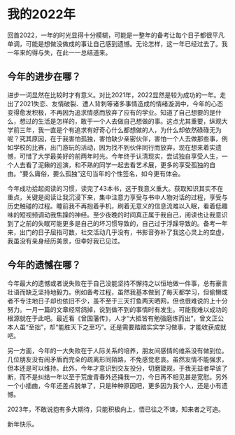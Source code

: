 # 我的2022年

回首2022，一年的时光显得十分模糊，可能是一整年的备考让每个日子都很平凡单调，可能是想做没做成的事让自己感到遗憾。无论怎样，这一年已经过去了。我一年来的得与失，在此一一总结道来。

## 今年的进步在哪？

进步一词显然在比较时才有意义。对比2021年，2022显然是较为成功的一年。走出了2021失恋、友情破裂、遭人背刺等诸多事情造成的情绪漩涡中，今年的心态变得愈发积极，不再因为追求情感而放弃了应有的学业。知道了自己想要的是什么，想过的生活是怎样的，敢于一个人去做自己想做的事。这点尤其重要，纵观大学前三年，我一直是个有追求有好奇心什么都想做的人，为什么却依然碌碌无为呢？究其原因，在于我害怕孤独，害怕缺少亲密伙伴，害怕一个人去做那些事，例如学校的比赛，出门游玩的活动，因为找不到伙伴同行而放弃，现在想来着实遗憾，可惜了大学最美好的前两年时光。今年终于认清现实，尝试独自享受人生，一个人去看了泥鳅的巡演，和不熟的同学一起去看艺术展，更多的享受孤独的自由。“要么庸俗，要么孤独”这句当年的个性签名，如今更有体会。

今年成功拾起阅读的习惯，读完了43本书，这于我意义重大。获取知识其实不在重点，关键是阅读让我沉浸下来，集中注意力享受与书中人物对话的过程，享受与历史触碰的过程。睡前我不再抱着手机，刷着无意义的信息流难以入眠，看着低趣味的短视频调动我焦躁的神经。至少夜晚的时间真正属于我自己，阅读也让我意识到了之前的失眠可能更多是自己的坏习惯导致的，自己过于浮躁导致的。备考一年来，出门的日子屈指可数，社交活动几乎没有，书影音弥补了我这心灵上的空虚，我虽没有亲身经历美景，但幸好我已见过。

## 今年的遗憾在哪？

今年最大的遗憾或者说失败在于自己没能坚持不懈持之以恒地做一件事，总有豪言壮语而缺乏坚持地毅力。例如备考过程，虽然我基本做到了每天都学习，但偷懒或者不专注地日子却也依旧不少，虽不至于三天打鱼两天晒网，但也很难说的上十分努力。一月一篇的文章经常鸽掉，说到做不到的事情时有发生。可能我难以成功的根源就在于此吧。最近看《曾国藩传》，人才“大抵皆有勉强磨炼而出”，曾文正公本人虽“至拙”，却“能胜天下之至巧”。还是需要踏踏实实学习做事，才能收获成就吧。

另一方面，今年的一大失败在于人际关系的培养，朋友间感情的维系没有做到位。几位朋友没有闹矛盾而完全的疏离形同陌路，不免感觉悲哀。虽然友情不能强求，但本还是可以维持。此外，今年才意识到交友投分，切磨箴规，于我无益者早该了断，而不是纠结一年以至于荒废青春外还捅我一刀，今日再不相见甚是宽慰。另外一个小插曲，今年还差点脱单了，只是种种原因吧，更多因为我个人，还是小有遗憾。

2023年，不敢说抱有多大期待，只能积极向上，悟已往之不谏，知来者之可追。

新年快乐。

